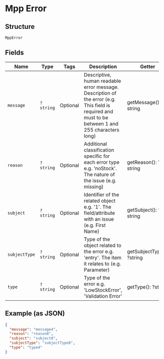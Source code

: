 
# Mpp Error

## Structure

`MppError`

## Fields

| Name | Type | Tags | Description | Getter | Setter |
|  --- | --- | --- | --- | --- | --- |
| `message` | `?string` | Optional | Descriptive, human readable error message. Description of the error (e.g. This field is required and must to be between 1 and 255 characters long) | getMessage(): ?string | setMessage(?string message): void |
| `reason` | `?string` | Optional | Additional classification specific for each error type e.g. 'noStock'. The nature of the issue (e.g. missing) | getReason(): ?string | setReason(?string reason): void |
| `subject` | `?string` | Optional | Identifier of the related object e.g. '1'. The field/attribute with an issue (e.g. First Name) | getSubject(): ?string | setSubject(?string subject): void |
| `subjectType` | `?string` | Optional | Type of the object related to the error e.g. 'entry'. The item it relates to (e.g. Parameter) | getSubjectType(): ?string | setSubjectType(?string subjectType): void |
| `type` | `?string` | Optional | Type of the error e.g. 'LowStockError', 'Validation Error' | getType(): ?string | setType(?string type): void |

## Example (as JSON)

```json
{
  "message": "message4",
  "reason": "reason8",
  "subject": "subject0",
  "subjectType": "subjectType8",
  "type": "type4"
}
```

